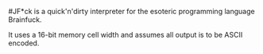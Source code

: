 #JF\*ck
is a quick'n'dirty interpreter for the esoteric programming language Brainfuck.

It uses a 16-bit memory cell width and assumes all output is to be ASCII encoded.